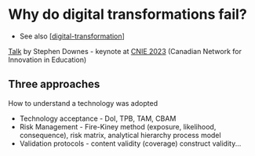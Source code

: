 <!--
 Copyright (C) 2023 David Jones
 
 This file is part of memex.
 
 memex is free software: you can redistribute it and/or modify
 it under the terms of the GNU General Public License as published by
 the Free Software Foundation, either version 3 of the License, or
 (at your option) any later version.
 
 memex is distributed in the hope that it will be useful,
 but WITHOUT ANY WARRANTY; without even the implied warranty of
 MERCHANTABILITY or FITNESS FOR A PARTICULAR PURPOSE.  See the
 GNU General Public License for more details.
 
 You should have received a copy of the GNU General Public License
 along with memex.  If not, see <http://www.gnu.org/licenses/>.
-->

# Why do digital transformations fail? 

- See also [[digital-transformation]]

[Talk](https://www.downes.ca/cgi-bin/page.cgi?presentation=571) by Stephen Downes - keynote at [CNIE 2023](https://e.cnie-rcie.ca/conference/) (Canadian Network for Innovation in Education)


## Three approaches 

How to understand a technology was adopted 

- Technology acceptance - DoI, TPB, TAM, CBAM 
- Risk Management - Fire-Kiney method (exposure, likelihood, consequence), risk matrix, analytical hierarchy process model
- Validation protocols - content validity (coverage) construct validity...




[//begin]: # "Autogenerated link references for markdown compatibility"
[digital-transformation]: digital-transformation "Digital Transformation"
[//end]: # "Autogenerated link references"